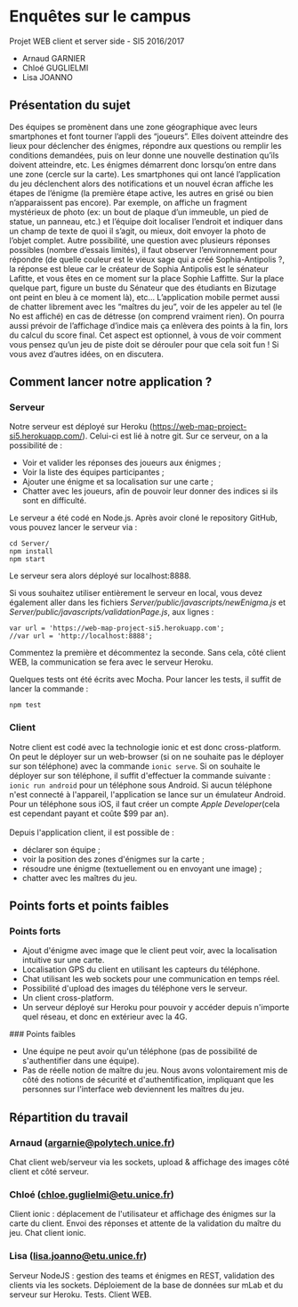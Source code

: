 # Enquêtes sur le campus

Projet WEB client et server side - SI5 2016/2017

* Arnaud GARNIER
* Chloé GUGLIELMI
* Lisa JOANNO

## Présentation du sujet

Des équipes se promènent dans une zone géographique avec leurs smartphones et font tourner l’appli des “joueurs”. Elles doivent atteindre des lieux pour déclencher des énigmes, répondre aux questions ou remplir les conditions demandées, puis on leur donne une nouvelle destination qu’ils doivent atteindre, etc.
Les énigmes démarrent donc lorsqu’on entre dans une zone (cercle sur la carte). Les smartphones qui ont lancé l’application du jeu déclenchent alors des notifications et un nouvel écran affiche les étapes de l’énigme (la première étape active, les autres en grisé ou bien n’apparaissent pas encore). Par exemple, on affiche un fragment mystérieux de photo (ex: un bout de plaque d’un immeuble, un pied de statue, un panneau, etc.) et l’équipe doit localiser l’endroit et indiquer dans un champ de texte de quoi il s’agit, ou mieux, doit envoyer la photo de l’objet complet. Autre possibilité, une question avec plusieurs réponses possibles (nombre d’essais limités), il faut observer l’environnement pour répondre (de quelle couleur est le vieux sage qui a créé Sophia-Antipolis ?, la réponse est bleue car le créateur de Sophia Antipolis est le sénateur Lafitte, et vous êtes en ce moment sur la place Sophie Laffitte. Sur la place quelque part, figure un buste du Sénateur que des étudiants en Bizutage ont peint en bleu à ce moment là), etc…
L’application mobile permet aussi de chatter librement avec les “maîtres du jeu”, voir de les appeler au tel (le No est affiché) en cas de détresse (on comprend vraiment rien). On pourra aussi prévoir de l’affichage d’indice mais ça enlèvera des points à la fin, lors du calcul du score final. Cet aspect est optionnel, à vous de voir comment vous pensez qu’un jeu de piste doit se dérouler pour que cela soit fun ! Si vous avez d’autres idées, on en discutera. 

## Comment lancer notre application ?

### Serveur

Notre serveur est déployé sur Heroku (https://web-map-project-si5.herokuapp.com/). Celui-ci est lié à notre git. Sur ce serveur, on a la possibilité de :
<ul>
<li> Voir et valider les réponses des joueurs aux énigmes ; </li>
<li> Voir la liste des équipes participantes ; </li>
<li> Ajouter une énigme et sa localisation sur une carte ; </li>
<li> Chatter avec les joueurs, afin de pouvoir leur donner des indices si ils sont en difficulté. </li>
</ul>

Le serveur a été codé en Node.js. Après avoir cloné le repository GitHub, vous pouvez lancer le serveur via : 

    cd Server/
    npm install
    npm start

Le serveur sera alors déployé sur localhost:8888.

Si vous souhaitez utiliser entièrement le serveur en local, vous devez également aller dans les fichiers <i>Server/public/javascripts/newEnigma.js</i> et <i>Server/public/javascripts/validationPage.js</i>, aux lignes : 

    var url = 'https://web-map-project-si5.herokuapp.com';
    //var url = 'http://localhost:8888';

Commentez la première et décommentez la seconde. Sans cela, côté client WEB, la communication se fera avec le serveur Heroku.

Quelques tests ont été écrits avec Mocha. Pour lancer les tests, il suffit de lancer la commande : 

    npm test


### Client

Notre client est codé avec la technologie ionic et est donc cross-platform. On peut le déployer sur un web-browser (si on ne souhaite pas le déployer sur son téléphone) avec la commande `ionic serve`. Si on souhaite le déployer sur son téléphone, il suffit d'effectuer la commande suivante :
<br />
`ionic run android` pour un téléphone sous Android. Si aucun téléphone n'est connecté à l'appareil, l'application se lance sur un émulateur Android. <br />
Pour un téléphone sous iOS, il faut créer un compte <i>Apple Developer</i>(cela est cependant payant et coûte $99 par an).
<br /> <br/>
Depuis l'application client, il est possible de :
<ul>
<li> déclarer son équipe ; </li>
<li> voir la position des zones d'énigmes sur la carte ; </li>
<li> résoudre une énigme (textuellement ou en envoyant une image) ; </li>
<li> chatter avec les maîtres du jeu. </li>
</ul>

## Points forts et points faibles
### Points forts
<ul>
<li> Ajout d'énigme avec image que le client peut voir, avec la localisation intuitive sur une carte. </li>
<li> Localisation GPS du client en utilisant les capteurs du téléphone. </li>
<li> Chat utilisant les web sockets pour une communication en temps réel. </li>
<li> Possibilité d'upload des images du téléphone vers le serveur. </li>
<li> Un client cross-platform. </li>
<li> Un serveur déployé sur Heroku pour pouvoir y accéder depuis n'importe quel réseau, et donc en extérieur avec la 4G. </li>
</ul>
### Points faibles
<ul>
<li> Une équipe ne peut avoir qu'un téléphone (pas de possibilité de s'authentifier dans une équipe). </li>
<li> Pas de réelle notion de maître du jeu. Nous avons volontairement mis de côté des notions de sécurité et d'authentification, impliquant que les personnes sur l'interface web deviennent les maîtres du jeu. </li>
</ul>

## Répartition du travail

### Arnaud (argarnie@polytech.unice.fr)
Chat client web/serveur via les sockets, upload & affichage des images côté client et côté serveur.

### Chloé (chloe.guglielmi@etu.unice.fr)
Client ionic : déplacement de l'utilisateur et affichage des énigmes sur la carte du client. Envoi des réponses et attente de la validation du maître du jeu. Chat client ionic.

### Lisa (lisa.joanno@etu.unice.fr)
Serveur NodeJS : gestion des teams et énigmes en REST, validation des clients via les sockets. Déploiement de la base de données sur mLab et du serveur sur Heroku. Tests.
Client WEB.
